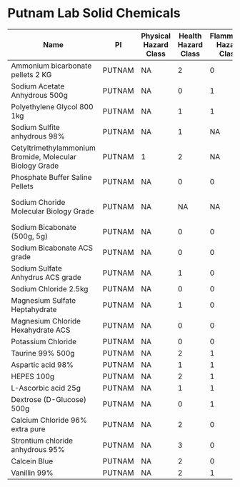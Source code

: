 # Putnam Lab Solid Chemicals

| Name| PI | Physical Hazard Class | Health Hazard Class | Flammable Hazard Class | Instability Hazard Class | SDS Link | Purchase Link |
|----|---|----|----|----|---|---|-----|
| Ammonium bicarbonate pellets 2 KG | PUTNAM | NA | 2 | 0 | 1 | [x](https://www.fishersci.com/store/msds?partNumber=AC393212500&productDescription=AMMONIUM+BICARBONATE%2C+FO+250GR&vendorId=VN00032119&countryCode=US&language=en) | [x](https://www.fishersci.com/shop/products/ammonium-bicarbonate-99-analysis-acros-organics-3/AC393212500#?keyword=ammonium+bicarbonate) |
| Sodium Acetate Anhydrous 500g | PUTNAM | NA | 0 | 1 | 1 | [x](https://www.fishersci.com/store/msds?partNumber=BP333500&productDescription=SODIUM+ACETATE+ANHYDROUS+500G&vendorId=VN00033897&countryCode=US&language=en) | [x](https://www.fishersci.com/shop/products/sodium-acetate-anhydrous-white-crystals-granular-powder-fisher-bioreagents-2/BP333500?searchHijack=true&searchTerm=BP333500&searchType=RAPID&matchedCatNo=BP333500) |
| Polyethylene Glycol 800 1kg | PUTNAM | NA | 1 | 1 | NA | [x](https://www.fishersci.com/store/msds?partNumber=BP233100&productDescription=PEG+8000+100G&vendorId=VN00033897&countryCode=US&language=en) | [x](https://www.fishersci.com/shop/products/polyethylene-glycol-8000-peg-fisher-bioreagents-2/BP233100#?keyword=BP233-1) |
| Sodium Sulfite anhydrous 98% | PUTNAM | NA | 1 | NA  | NA | [x](https://www.fishersci.com/store/msds?partNumber=AAA1793336&productDescription=SOD+SULFITE+ANHYDROUS+98%25+500G&vendorId=VN00024248&countryCode=US&language=en) | [x](https://www.fishersci.com/shop/products/sodium-sulfite-anhydrous-98-1/AAA1793336#?keyword=sodium+sulfite+anhydrous+98%25+Alfa+Aesar) |
| Cetyltrimethylammonium Bromide, Molecular Biology Grade | PUTNAM | 1 | 2 | NA | NA | [x](https://www.sigmaaldrich.com/US/en/sds/mm/219374?userType=anonymous) | [x](https://www.sigmaaldrich.com/catalog/product/mm/219374?lang=en&region=US) |
| Phosphate Buffer Saline Pellets | PUTNAM | NA | 0 | 0 | 0 | [x](https://assets.thermofisher.com/TFS-Assets/LSG/SDS/003002_MTR-NALT_EN.pdf) | [x](https://www.thermofisher.com/order/catalog/product/003002?SID=srch-hj-003002#/003002?SID=srch-hj-003002) |
| Sodium Choride Molecular Biology Grade | PUTNAM | NA | NA | NA | NA | Not provided by seller | [x](https://www.fishersci.com/shop/products/sodium-chloride-molecular-biology-reagent-grade-mp-biomedicals-4/MP21948485) |
| Sodium Bicabonate (500g, 5g) | PUTNAM | NA | 0 | 0 | 0 | [x](https://www.fishersci.com/store/msds?partNumber=S2333&productDescription=SODIUM+BICARBONATE+CR+ACS+3KG&vendorId=VN00033897&countryCode=US&language=en) | [x](https://us.vwr.com/store/product/9306738/sodium-bicarbonate-corning) |
| Sodium Bicabonate ACS grade | PUTNAM | NA | 0 | 0 | 1 | [x](https://www.fishersci.com/store/msds?partNumber=S2333&productDescription=SODIUM+BICARBONATE+CR+ACS+3KG&vendorId=VN00033897&countryCode=US&language=en) | [x](https://www.fishersci.com/shop/products/sodium-bicarbonate-powder-certified-acs-fisher-chemical-5/S2333#?keyword=s2333) |
| Sodium Sulfate Anhydrus ACS grade | PUTNAM | NA | 1 | 0 | 0 | [x](https://www.fishersci.com/store/msds?partNumber=S4211&productDescription=SODIUM+SULFATE+CERT+ACS+1KG&vendorId=VN00033897&countryCode=US&language=en) | [x](https://www.fishersci.com/shop/products/sodium-sulfate-anhydrous-granular-certified-acs-fisher-chemical-6/S4211#?keyword=s4211) |
| Sodium Chloride 2.5kg | PUTNAM | NA | 0 | 0 | 0 | [x](https://www.spectrumchemical.com/MSDS/S1248_AGHS.pdf) | [x](https://www.spectrumchemical.com/OA_HTML/chemical-products_Sodium-Chloride_S1248.jsp?minisite=10020&respid=22372) |
| Magnesium Sulfate Heptahydrate  | PUTNAM | NA | 1 | 0 | 1 | [x](https://www.fishersci.com/store/msds?partNumber=BP2131&productDescription=MAGNESIUM+SULFATE+.7H20+1KG&vendorId=VN00033897&countryCode=US&language=en) | [x](https://www.fishersci.com/shop/products/magnesium-sulfate-heptahydrate-fisher-bioreagents/BP2131#?keyword=BP2131) |
| Magnesium Chloride Hexahydrate ACS | PUTNAM | NA | 0 | 0 | 0 | [x](https://www.mpbio.com/media/document/infor/1/9/1/4/2/1/MP_MSDS_191421_US_EN.pdf) | [x](https://www.mpbio.com/us/magnesium-chloride-hexahydrate-acs-reagent-grade-99-102) |
| Potassium Chloride | PUTNAM | NA | 0 | 0 | 0 | [x](https://www.spectrumchemical.com/MSDS/P1254_AGHS.pdf) | [x](https://www.spectrumchemical.com/OA_HTML/chemical-products_Potassium-Chloride-Crystal-FCC_P1254.jsp?minisite=10020&respid=22372) |
| Taurine 99% 500g | PUTNAM | NA | 2 | 1 | 0 | [x](https://www.fishersci.com/store/msds?partNumber=AAA1240322&productDescription=TAURINE%2C+99%25+%28ASSAY%29+100G&vendorId=VN00024248&countryCode=US&language=en) | [x](https://www.fishersci.com/shop/products/taurine-99-alfa-aesar-2/AAA1240322#?keyword=A12403) |
| Aspartic acid 98% | PUTNAM | NA | 1 | 1 | 0  | [x](https://www.fishersci.com/store/msds?partNumber=AC105045000&productDescription=L%28%2B%29-ASPARTIC+ACID%2C+98%2B%25+500GR&vendorId=VN00032119&countryCode=US&language=en) | [x](https://www.fishersci.com/shop/products/l-sup-sup-aspartic-acid-98-acros-organics-4/AC105045000?searchHijack=true&searchTerm=AC105045000&searchType=RAPID&matchedCatNo=AC105045000) |
| HEPES 100g | PUTNAM | NA | 2 | 1 | 1 | [x](https://www.fishersci.com/store/msds?partNumber=BP310100&productDescription=HEPES+100G&vendorId=VN00033897&countryCode=US&language=en) | [x](https://www.fishersci.com/shop/products/hepes-fine-white-crystals-molecular-biology-fisher-bioreagents-4/BP310100?searchHijack=true&searchTerm=BP310100&searchType=RAPID&matchedCatNo=BP310100) |
| L-Ascorbic acid 25g | PUTNAM | NA | 1 | 1 | 1 | [x](https://www.fishersci.com/store/msds?partNumber=A6125&productDescription=L-ASCORBIC+ACID+CRY+ACS+25G&vendorId=VN00033897&countryCode=US&language=en) | [x](https://www.fishersci.com/shop/products/l-ascorbic-acid-crystalline-certified-acs-fisher-chemical-2/A6125#?keyword=A6125) |
| Dextrose (D-Glucose) 500g | PUTNAM | NA | 0 | 1 | 0 | [x](https://www.fishersci.com/store/msds?partNumber=D16500&productDescription=DEXTROSE+ANHYD+CERT+ACS+500G&vendorId=VN00033897&countryCode=US&language=en) | [x](https://www.fishersci.com/shop/products/dextrose-d-glucose-anhydrous-granular-powder-certified-acs-fisher-chemical-6/D16500#?keyword=D16500) |
| Calcium Chloride 96% extra pure | PUTNAM | NA | 2 | 0 | 1 | [x](https://www.fishersci.com/store/msds?partNumber=AC349610250&productDescription=CALCIUM+CHLORIDE%2C+ANHYDRO+25GR&vendorId=VN00032119&countryCode=US&language=en) | [x](https://www.fishersci.com/shop/products/calcium-chloride-96-extra-pure-powder-anhydrous-acros-organics-4/AC349610250#?keyword=10043524) |
| Strontium chloride anhydrous 95% | PUTNAM | NA | 3 | 0 | 0 | [x](https://www.fishersci.com/store/msds?partNumber=AA1220236&productDescription=STRON+CHLORIDE+ANHYD+95%25+500G&vendorId=VN00024248&countryCode=US&language=en) | [x](https://www.fishersci.com/shop/products/strontium-chloride-anhydrous-95-2/AA1220236#?keyword=10476854) |
| Calcein Blue | PUTNAM | NA | 2 | 0 | 0 | [x](https://www.sigmaaldrich.com/MSDS/MSDS/DisplayMSDSPage.do?country=US&language=en&productNumber=M1255&brand=SIGMA&PageToGoToURL=https%3A%2F%2Fwww.sigmaaldrich.com%2Fcatalog%2Fproduct%2Fsigma%2Fm1255%3Flang%3Den) | [x](https://www.tcichemicals.com/US/en/p/U0001?gclid=CjwKCAjwhMmEBhBwEiwAXwFoEVHVan5BuspnddS95NBD964TrcxrRgqtYZjmsspuyhQyymPaYnI4UhoCYXcQAvD_BwE) |
|Vanillin 99%|PUTNAM|NA|2|1|1|[x](https://www.fishersci.com/store/msds?partNumber=AC140821000&productDescription=VANILLIN%2C+99%25+100GRVANILLIN%2C&vendorId=VN00033901&countryCode=US&language=en)|[x](https://www.fishersci.com/shop/products/vanillin-99-pure-acros-organics-5/AC140821000?searchHijack=true&searchTerm=14082-1000&searchType=RAPID&matchedCatNo=14082-1000)|
